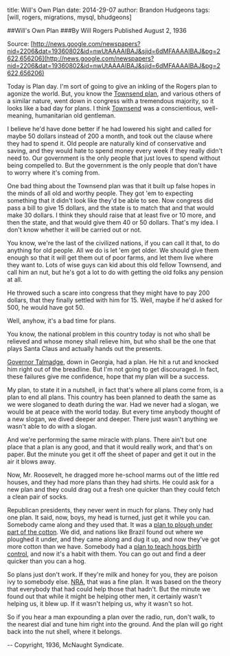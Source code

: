title: Will's Own Plan
date: 2014-29-07
author: Brandon Hudgeons
tags: [will, rogers, migrations, mysql, bhudgeons]

##Will's Own Plan
###By Will Rogers
Published August 2, 1936

Source: [http://news.google.com/newspapers?nid=2206&dat=19360802&id=nwUtAAAAIBAJ&sjid=6dMFAAAAIBAJ&pg=2622,656206](http://news.google.com/newspapers?nid=2206&dat=19360802&id=nwUtAAAAIBAJ&sjid=6dMFAAAAIBAJ&pg=2622,656206)

Today is Plan day. I'm sort of going to give an inkling of the Rogers plan to agonize the world. But, you know the [Townsend plan](http://www.ssa.gov/history/towns5.html), and various others of a similar nature, went down in congress with a tremendous majority, so it looks like a bad day for plans. I think [Townsend](http://en.wikipedia.org/wiki/Francis_Townsend) was a conscientious, well-meaning, humanitarian old gentleman.

I believe he'd have done better if he had lowered his sight and called for maybe 50 dollars instead of 200 a month, and took out the clause where they had to spend it. Old people are naturally kind of conservative and saving, and they would hate to spend money every week if they really didn't need to. Our government is the only people that just loves to spend without being compelled to. But the government is the only people that don't have to worry where it's coming from.

One bad thing about the Townsend plan was that it built up false hopes in the minds of all old and worthy people. They got 'em to expecting something that it didn't look like they'd be able to see. Now congress did pass a bill to give 15 dollars, and the state is to match that and that would make 30 dollars. I think they should raise that at least five or 10 more, and then the state, and that would give them 40 or 50 dollars. That's my idea. I don't know whether it will be carried out or not.

You know, we're the last of the civilized nations, if you can call it that, to do anything for old people. All we do is let 'em get older. We should give them enough so that it will get them out of poor farms, and let them live where they want to. Lots of wise guys can kid about this old fellow Townsend, and call him an nut, but he's got a lot to do with getting the old folks any pension at all. 

He throwed such a scare into congress that they might have to pay 200 dollars, that they finally settled with him for 15. Well, maybe if he'd asked for 500, he would have got 50.

Well, anyhow, it's a bad time for plans.

You know, the national problem in this country today is not who shall be relieved and whose money shall relieve him, but who shall be the one that plays Santa Claus and actually hands out the presents.

[Governor Talmadge](http://en.wikipedia.org/wiki/Eugene_Talmadge), down in Georgia, had a plan. He hit a rut and knocked him right out of the breadline. But I'm not going to get discouraged. In fact, these failures give me confidence, hope that my plan will be a success.

My plan, to state it in a nutshell, in fact that's where all plans come from, is a plan to end all plans. This country has been planned to death the same as we were sloganed to death during the war. Had we never had a slogan, we would be at peace with the world today. But every time anybody thought of a new slogan, we dived deeper and deeper. There just wasn't anything we wasn't able to do with a slogan.

And we're performing the same miracle with plans. There ain't but one place that a plan is any good, and that it would really work, and that's on paper. But the minute you get it off the sheet of paper and get it out in the air it blows away.

Now, Mr. Roosevelt, he dragged more he-school marms out of the little red houses, and they had more plans than they had shirts. He could ask for a new plan and they could drag out a fresh one quicker than they could fetch a clean pair of socks.

Republican presidents, they never went in much for plans. They only had one plan. It said, now, boys, my head is turned, just get it while you can. Somebody came along and they used that. It was a [plan to plough under part of the cotton](http://en.wikipedia.org/wiki/Agricultural_Adjustment_Act). We did, and nations like Brazil found out where we ploughed it under, and they came along and dug it up, and now they've got more cotton than we have. Somebody had a [plan to teach hogs birth control](http://www.lib.niu.edu/1993/ihy930578.html), and now it's a habit with them. You can go out and find a deer quicker than you can a hog.

So plans just don't work. If they're milk and honey for you, they are poison ivy to somebody else. [NRA](http://en.wikipedia.org/wiki/National_Recovery_Administration), that was a fine plan. It was based on the theory that everybody that had could help those that hadn't. But the minute we found out that while it might be helping other men, it certainly wasn't helping us, it blew up. If it wasn't helping us, why it wasn't so hot.

So if you hear a man expounding a plan over the radio, run, don't walk, to the nearest dial and tune him right into the ground. And the plan will go right back into the nut shell, where it belongs.

-- Copyright, 1936, McNaught Syndicate.
